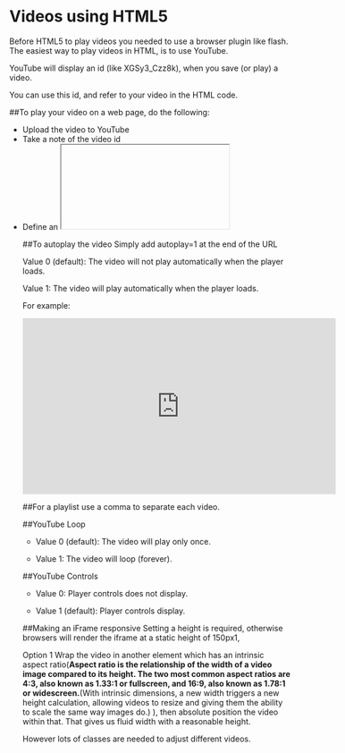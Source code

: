 # Videos using HTML5

Before HTML5 to play videos you needed to use a browser plugin like flash.
The easiest way to play videos in HTML, is to use YouTube.

YouTube will display an id (like XGSy3_Czz8k), when you save (or play) a video.

You can use this id, and refer to your video in the HTML code.

##To play your video on a web page, do the following:

- Upload the video to YouTube
- Take a note of the video id
- Define an <iframe> element in your web page
- Let the src attribute point to the video URL
- Use the width and height attributes to specify the dimension of the player
- Add any other parameters to the URL (see below)

You can also navigate to the YouTube page, click the Embed tab and copy the syntax.

For example: 
<iframe width="560" height="315" src="https://www.youtube.com/embed/oBu-pQG6sTY?list=PLZ9P66e5V_5VJstoGk8WAaO8NPhYZzVjn" frameborder="0" allowfullscreen></iframe>

##To autoplay the video 
Simply add autoplay=1 at the end of the URL

Value 0 (default): The video will not play automatically when the player loads.

Value 1: The video will play automatically when the player loads.

For example: 
<iframe width="560" height="315" src="https://www.youtube.com/embed/oBu-pQG6sTY?list=PLZ9P66e5V_5VJstoGk8WAaO8NPhYZzVjn?autoplay=1" frameborder="0" allowfullscreen></iframe>

##For a playlist use a comma to separate each video.

##YouTube Loop
- Value 0 (default): The video will play only once.

- Value 1: The video will loop (forever).

##YouTube Controls
- Value 0: Player controls does not display.

- Value 1 (default): Player controls display.

##Making an iFrame responsive
Setting a height is required, otherwise browsers will render the iframe at a static height of 150px1,

Option 1
Wrap the video in another element which has an intrinsic aspect ratio(__Aspect ratio is the relationship of the width of a video image compared to its height. The two most common aspect ratios are 4:3, also known as 1.33:1 or fullscreen, and 16:9, also known as 1.78:1 or widescreen.__(With intrinsic dimensions, a new width triggers a new height calculation, allowing videos to resize and giving them the ability to scale the same way images do.) ), then absolute position the video within that. That gives us fluid width with a reasonable height.

However lots of classes are needed to adjust different videos.